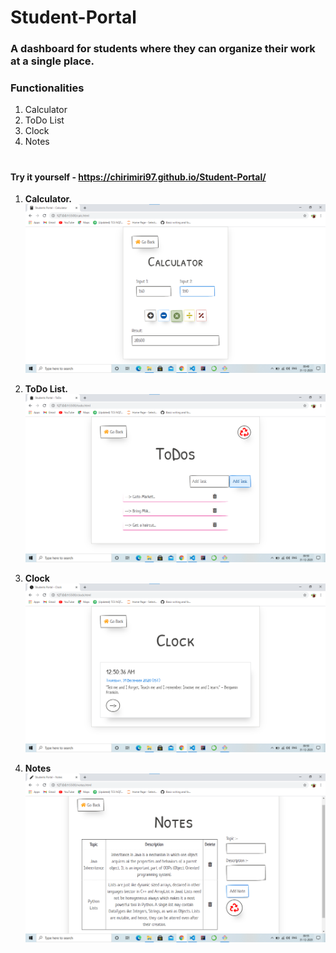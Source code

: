 # Student-Portal
### A dashboard for students where they can organize their work at a single place.

### Functionalities 
1. Calculator  
2. ToDo List
3. Clock
4. Notes
#
#### Try it yourself - https://chirimiri97.github.io/Student-Portal/
1. **Calculator.**
![calculator](images/readme/calculator.png)

2. **ToDo List.**
![todo](images/readme/todo.png)

3. **Clock**
![clock](images/readme/clock.png)

4. **Notes**
![notes](images/readme/notes.png)
